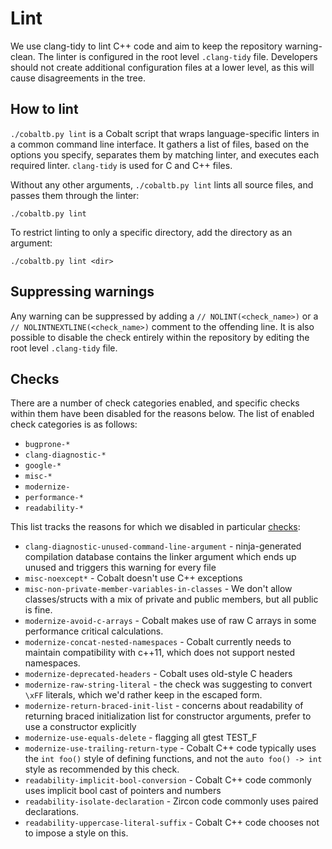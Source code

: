 # Lint

We use clang-tidy to lint C++ code and aim to keep the repository warning-clean.
The linter is configured in the root level `.clang-tidy` file. Developers
should not create additional configuration files at a lower level, as
this will cause disagreements in the tree.

## How to lint

`./cobaltb.py lint` is a Cobalt script that wraps language-specific linters in a common
command line interface. It gathers a list of files, based on the options you
specify, separates them by matching linter, and executes each required linter.
`clang-tidy` is used for C and C++ files.

Without any other arguments, `./cobaltb.py lint` lints all source files, and passes them through the
linter:

```
./cobaltb.py lint
```

To restrict linting to only a specific directory, add the directory as an argument:

```
./cobaltb.py lint <dir>
```

## Suppressing warnings

Any warning can be suppressed by adding a `// NOLINT(<check_name>)` or a
`// NOLINTNEXTLINE(<check_name>)` comment to the offending line. It is also
possible to disable the check entirely within the repository by editing the
root level `.clang-tidy` file.

## Checks

There are a number of check categories enabled, and specific checks within them
have been disabled for the reasons below. The list of enabled check categories
is as follows:

 - `bugprone-*`
 - `clang-diagnostic-*`
 - `google-*`
 - `misc-*`
 - `modernize-`
 - `performance-*`
 - `readability-*`

This list tracks the reasons for which we disabled in particular [checks]:

 - `clang-diagnostic-unused-command-line-argument` - ninja-generated compilation
    database contains the linker argument which ends up unused and triggers this
    warning for every file
 - `misc-noexcept*` - Cobalt doesn't use C++ exceptions
 - `misc-non-private-member-variables-in-classes` - We don't allow classes/structs
    with a mix of private and public members, but all public is fine.
 - `modernize-avoid-c-arrays` - Cobalt makes use of raw C arrays in some performance critical
    calculations.
 - `modernize-concat-nested-namespaces` - Cobalt currently needs to maintain compatibility with
    c++11, which does not support nested namespaces.
 - `modernize-deprecated-headers` - Cobalt uses old-style C headers
 - `modernize-raw-string-literal` - the check was suggesting to convert `\xFF`
    literals, which we'd rather keep in the escaped form.
 - `modernize-return-braced-init-list` - concerns about readability of returning
    braced initialization list for constructor arguments, prefer to use a
    constructor explicitly
 - `modernize-use-equals-delete` - flagging all gtest TEST_F
 - `modernize-use-trailing-return-type` - Cobalt C++ code typically uses the
    `int foo()` style of defining functions, and not the `auto foo() -> int`
    style as recommended by this check.
 - `readability-implicit-bool-conversion` - Cobalt C++ code commonly uses implicit
    bool cast of pointers and numbers
 - `readability-isolate-declaration` - Zircon code commonly uses paired declarations.
 - `readability-uppercase-literal-suffix` - Cobalt C++ code chooses not to impose
    a style on this.

[checks]: https://clang.llvm.org/extra/clang-tidy/checks/list.html
